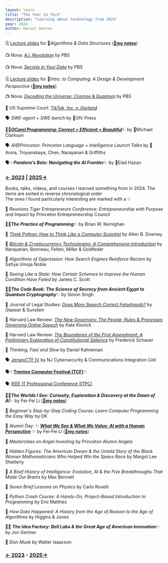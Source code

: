 ```yaml
---
layout: learn
title: "The Year in Tech"
description: "Learning about technology from 2024"
year: 2024
author: Daniel Dantas
---
```


🗒️ [Lecture slides](https://www.cs.princeton.edu/courses/archive/spring25/cos226/) for 🐯*Algorithms & Data Structures* (**[🌆my notes](https://dantasfiles.com/2024/12/05/notes-on-princeton-cos-226.html)**) <!-- 3/2/2025 -->

📺 Nova: _[A.I. Revolution](https://www.pbs.org/wgbh/nova/video/ai-revolution/)_ by PBS <!-- 2/20/2025 --> 

📺 Nova: [*Secrets in Your Data*](https://www.pbs.org/wgbh/nova/video/secrets-in-your-data/) by PBS <!-- 2/16/2025 --> 

🗒️ [Lecture slides](https://www.cs.cornell.edu/courses/cs1110/2024fa/) for 🐻*Intro. to Computing: A Design & Development Perspective* (**[🌆my notes](https://dantasfiles.com/2024/12/06/notes-on-cornell-cs-1110.html)**) <!-- 2/4/2025 -->

📺 Nova: [*Decoding the Universe: Cosmos* & *Quantum*](https://www.pbs.org/wgbh/nova/series/decoding-the-universe/) by PBS <!-- 2/3/2025 -->

📄 US Supreme Court: _[TikTok, Inc. v. Garland](https://www.supremecourt.gov/opinions/24pdf/24-656_ca7d.pdf)_ <!-- 01/18/2025 -->

🗣️ _SWE-agent + SWE-bench_ by 🐯Ofir Press <!-- 6/27/2024 -->

📕✨[***OCaml Programming: Correct + Efficient + Beautiful***](https://cs3110.github.io/textbook/cover.html)✨ by 🐻Michael Clarkson <!-- 6/22/2024 -->

🗣️ *AI@Princeton: Princeton Language + Intelligence Launch Talks* by 🐯Arora, Troyanskaya, Chen, Narayanan & Griffiths <!-- 5/24/2024 -->

🗣️✨***Pandora's Bots: Navigating the AI Frontier***✨ by 🐯Elad Hazan <!-- 5/24/2024 -->

### [← 2023](/2023/12/31/learn-2023) | [2025→](/2025/12/31/learn-2025)

Books, talks, videos, and courses I learned something from in 2024. The items are sorted in reverse chronological order\
The ones I found particularly interesting are marked with a ✨




🐯 *Reunions Tiger Entrepreneurs Conference: Entrepreneurship with Purpose and Impact* by Princeton Entrepreneurship Council

📕✨***The Practice of Programming***✨ by Brian W. Kernighan

📕 [*Think Python: How to Think Like a Computer Scientist*](https://allendowney.github.io/ThinkPython/) by Allen B. Downey

📕 [*Bitcoin & Cryptocurrency Technologies: A Comprehensive Introduction*](https://bitcoinbook.cs.princeton.edu/) by Narayanan, Bonneau, Felten, Miller & Goldfeder

📕 *Algorithms of Oppression: How Search Engines Reinforce Racism* by Safiya Umoja Noble

📕 *Seeing Like a State: How Certain Schemes to Improve the Human Condition Have Failed* by James C. Scott

📕✨***The Code Book: The Science of Secrecy from Ancient Egypt to Quantum Cryptography***✨ by Simon Singh

📄 Journal of Legal Studies: *[Does More Speech Correct Falsehoods?](https://papers.ssrn.com/sol3/papers.cfm?abstract_id=2362931)* by Glaeser & Sunstein

📄 Harvard Law Review: _[The New Governors: The People, Rules & Processes Governing Online Speech](https://harvardlawreview.org/print/vol-131/the-new-governors-the-people-rules-and-processes-governing-online-speech/)_ by Kate Klonick

📄 Harvard Law Review: _[The Boundaries of the First Amendment: A Preliminary Exploration of Constitutional Salience](https://www.law.virginia.edu/scholarship/publication/frederick-schauer/889836)_ by Frederick Schauer

📕 *Thinking, Fast and Slow* by Daniel Kahneman

🗣️ [JerseyCTF IV](https://www.youtube.com/playlist?list=PLrcTWWy-esnD_HhRIpgMM5dIBiCDr9K4z) by NJ Cybersecurity & Communications Integration Cell 

🗣️✨[**Trenton Computer Festival (TCF)**](https://www.youtube.com/playlist?list=PLIJGKvnQWB-tZkMvvlHZsjcyEgOR2ZcTB)✨

🗣️ [IEEE IT Professional Conference (ITPC)](https://www.youtube.com/playlist?list=PLIJGKvnQWB-sXJKUdo3e9t-G_WpCNOlkP)

📕✨***The Worlds I See: Curiosity, Exploration & Discovery at the Dawn of AI***✨ by Fei-Fei Li (**[🌆my notes](https://dantasfiles.com/2023/11/07/notes-on-the-worlds-i-see.html)**)

📕 *Beginner's Step-by-Step Coding Course: Learn Computer Programming the Easy Way* by DK

🐯 Alumni Day: ✨ ***[What We See & What We Value: AI with a Human Perspective](https://vimeo.com/916397324)*** ✨ by Fei-Fei Li (**[🌆my notes](https://dantasfiles.com/2023/11/07/notes-on-the-worlds-i-see.html)**)

🐯 *Masterclass on Angel Investing* by Princeton Alumni Angels

📕 *Hidden Figures: The American Dream & the Untold Story of the Black Women Mathematicians Who Helped Win the Space Race* by Margot Lee Shetterly

📕 *A Brief History of Intelligence: Evolution, AI & the Five Breakthroughs That Made Our Brains* by Max Bennett

📕 *Seven Brief Lessons on Physics* by Carlo Rovelli

📕 _Python Crash Course: A Hands-On, Project-Based Introduction to Programming_ by Eric Matthes

📕 *How Data Happened: A History from the Age of Reason to the Age of Algorithms* by Higgins & Jones

📕✨ ***The Idea Factory: Bell Labs & the Great Age of American Innovation***✨ by Jon Gertner

📕 *Elon Musk* by Walter Isaacson

### [← 2023](/2023/12/31/learn-2023) - [2025→](/2025/12/31/learn-2025)
